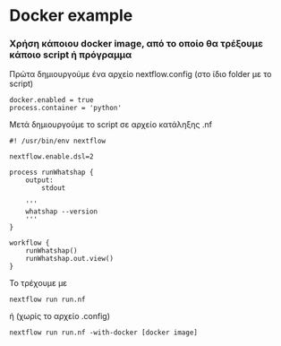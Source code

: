 # Docker example

### Χρήση κάποιου docker image, από το οποίο θα τρέξουμε κάποιο script ή πρόγραμμα

Πρώτα δημιουργούμε ένα αρχείο nextflow.config (στο ίδιο folder με το script)

```
docker.enabled = true
process.container = 'python'
```

Μετά δημιουργούμε τo script σε αρχείο κατάληξης .nf

```
#! /usr/bin/env nextflow

nextflow.enable.dsl=2

process runWhatshap {   
    output:
        stdout

    '''
    whatshap --version
    '''
}

workflow {
    runWhatshap()
    runWhatshap.out.view()
}
```

Το τρέχουμε με

```
nextflow run run.nf
```

ή (χωρίς το αρχείο .config)

```
nextflow run run.nf -with-docker [docker image]
```
